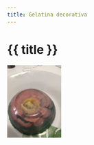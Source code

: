```yaml
---
title: Gelatina decorativa
---
```

# {{ title }}

<img src="images/IMG20211220165436.jpg" width="25%">
